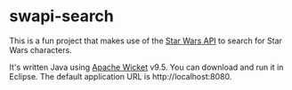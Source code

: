 # swapi-search
This is a fun project that makes use of the [Star Wars API](https://swapi.dev) to search for Star Wars characters. 

It's written Java using [Apache Wicket](https://wicket.apache.org) v9.5. You can download and run it in Eclipse. The default application URL is http://localhost:8080.
